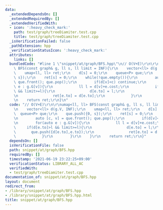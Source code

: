 ```yaml
---
data:
  _extendedDependsOn: []
  _extendedRequiredBy: []
  _extendedVerifiedWith:
  - icon: ':heavy_check_mark:'
    path: test/graph/treeDiamiter.test.cpp
    title: test/graph/treeDiamiter.test.cpp
  _isVerificationFailed: false
  _pathExtension: hpp
  _verificationStatusIcon: ':heavy_check_mark:'
  attributes:
    links: []
  bundledCode: "#line 1 \"snippet/at/graph/BFS.hpp\"\n// O(V+E)\r\n\r\numap<ll, ll>\
    \ BFS(const graph& g, ll s, ll limit = INF){\r\n    vector<ll> d(g.V, INF);\r\n\
    \    umap<ll, ll> ret;\r\n    d[s] = 0;\r\n    queue<P> que;\r\n    que.push({0,\
    \ s});\r\n    ret[s] = 0;\r\n    while(!que.empty()){\r\n        auto [c, v] =\
    \ que.front(); que.pop();\r\n        if(d[v]<c) continue;\r\n        for(auto\
    \ e : g.G[v]){\r\n            ll l = d[v]+e.cost;\r\n            if(d[e.to]>l\
    \ && limit>=l){\r\n                d[e.to] = l;\r\n                que.push({d[e.to],e.to});\r\
    \n                ret[e.to] = d[e.to];\r\n            }\r\n        }\r\n    }\r\
    \n    return ret;\r\n}\n"
  code: "// O(V+E)\r\n\r\numap<ll, ll> BFS(const graph& g, ll s, ll limit = INF){\r\
    \n    vector<ll> d(g.V, INF);\r\n    umap<ll, ll> ret;\r\n    d[s] = 0;\r\n  \
    \  queue<P> que;\r\n    que.push({0, s});\r\n    ret[s] = 0;\r\n    while(!que.empty()){\r\
    \n        auto [c, v] = que.front(); que.pop();\r\n        if(d[v]<c) continue;\r\
    \n        for(auto e : g.G[v]){\r\n            ll l = d[v]+e.cost;\r\n       \
    \     if(d[e.to]>l && limit>=l){\r\n                d[e.to] = l;\r\n         \
    \       que.push({d[e.to],e.to});\r\n                ret[e.to] = d[e.to];\r\n\
    \            }\r\n        }\r\n    }\r\n    return ret;\r\n}"
  dependsOn: []
  isVerificationFile: false
  path: snippet/at/graph/BFS.hpp
  requiredBy: []
  timestamp: '2021-06-19 23:22:25+09:00'
  verificationStatus: LIBRARY_ALL_AC
  verifiedWith:
  - test/graph/treeDiamiter.test.cpp
documentation_of: snippet/at/graph/BFS.hpp
layout: document
redirect_from:
- /library/snippet/at/graph/BFS.hpp
- /library/snippet/at/graph/BFS.hpp.html
title: snippet/at/graph/BFS.hpp
---
```

